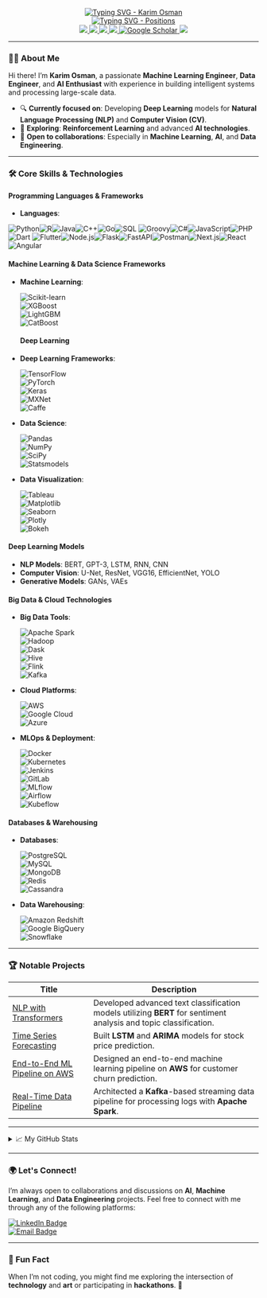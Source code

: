 <p align="center">
  <a href="https://github.com/karimosman89">
    <img src="https://readme-typing-svg.demolab.com?font=Georgia&size=32&duration=2000&pause=100&color=F1C40F&lines=Karim+Osman" alt="Typing SVG - Karim Osman" />
  </a>
  <br/>
  <a href="https://github.com/karimosman89">
    <img src="https://readme-typing-svg.demolab.com?font=Georgia&size=18&duration=2000&pause=100&multiline=true&width=500&height=80&colors=2ECC71,3498DB,E74C3C,9B59B6,F1C40F,28B463&lines=Machine+Learning+Engineer+|+Data+Engineer+|+AI+Engineer;Data+Scientist+|+DevOps" alt="Typing SVG - Positions" />
  </a>
  <br/>
  <a href="https://kosman.streamlit.app">
    <img src="https://img.shields.io/badge/Website-kosman.streamlit.app-red?style=for-the-badge&logo=google-chrome&logoColor=white">
  </a>
  <a href="https://drive.google.com/file/d/18SLECTaOP9vgHKqGrgRdVotPRWu_V7nZ/preview">
    <img src="https://img.shields.io/badge/CV-PDF-red?style=for-the-badge&logo=adobe">
  </a>
  <a href="https://www.linkedin.com/in/karimosman89/">
    <img src="https://img.shields.io/badge/LinkedIn-Karim%20Osman-blue?style=for-the-badge&logo=linkedin">
  </a>
  <a href="mailto:karim.programmer2020@gmail.com">
    <img src="https://img.shields.io/badge/Email-karim.programmer2020@gmail.com-red?style=for-the-badge&logo=gmail&logoColor=white">
  </a>
  <a href="https://scholar.google.com/citations?user=pwlwbecAAAAJ&hl=en&authuser=1&oi=sra" target="_blank">
    <img alt="Google Scholar" src="https://img.shields.io/badge/Google%20Scholar-0181FF?style=for-the-badge&logo=googlescholar&logoColor=white">
  </a>
  <a href="https://pypi.org/user/karimosman89/">
    <img src="https://img.shields.io/badge/PyPi-karimosman-blue?style=for-the-badge&logo=pypi&logoColor=white">
  </a>
</p>

---

### 👨‍💻 About Me

Hi there! I’m **Karim Osman**, a passionate **Machine Learning Engineer**, **Data Engineer**, and **AI Enthusiast** with experience in building intelligent systems and processing large-scale data. 

- 🔍 **Currently focused on**: Developing **Deep Learning** models for **Natural Language Processing (NLP)** and **Computer Vision (CV)**.
- 📖 **Exploring**: **Reinforcement Learning** and advanced **AI technologies**.
- 🤝 **Open to collaborations**: Especially in **Machine Learning**, **AI**, and **Data Engineering**.

---

### 🛠️ Core Skills & Technologies

#### **Programming Languages & Frameworks**
- **Languages**:

  
<img src="https://img.shields.io/badge/Python-3776AB?style=flat&logo=python&logoColor=white" alt="Python" /><img src="https://img.shields.io/badge/R-276DC3?style=flat&logo=r&logoColor=white" alt="R" /><img src="https://img.shields.io/badge/Java-007396?style=flat&logo=java&logoColor=white" alt="Java" /><img src="https://img.shields.io/badge/C%2B%2B-00599C?style=flat&logo=c%2B%2B&logoColor=white" alt="C++" /><img src="https://img.shields.io/badge/Go-00ADD8?style=flat&logo=go&logoColor=white" alt="Go" /><img src="https://img.shields.io/badge/SQL-4479A1?style=flat&logo=mysql&logoColor=white" alt="SQL" />  <img src="https://img.shields.io/badge/Groovy-4298B8?style=flat&logo=gradle&logoColor=white" alt="Groovy" /><img src="https://img.shields.io/badge/C%23-239120?style=flat&logo=csharp&logoColor=white" alt="C#" /><img src="https://img.shields.io/badge/JavaScript-F7DF1E?style=flat&logo=javascript&logoColor=white" alt="JavaScript" /><img src="https://img.shields.io/badge/PHP-777BB4?style=flat&logo=php&logoColor=white" alt="PHP" /><img src="https://img.shields.io/badge/Dart-0175C2?style=flat&logo=dart&logoColor=white" alt="Dart" /> <img src="https://img.shields.io/badge/Flutter-02569B?style=flat&logo=flutter&logoColor=white" alt="Flutter" /><img src="https://img.shields.io/badge/Node.js-339933?style=flat&logo=node.js&logoColor=white" alt="Node.js" /><img src="https://img.shields.io/badge/Flask-000000?style=flat&logo=flask&logoColor=white" alt="Flask" /><img src="https://img.shields.io/badge/FastAPI-009688?style=flat&logo=fastapi&logoColor=white" alt="FastAPI" /><img src="https://img.shields.io/badge/Postman-FF6C37?style=flat&logo=postman&logoColor=white" alt="Postman" /><img src="https://img.shields.io/badge/Next.js-000000?style=flat&logo=next.js&logoColor=white" alt="Next.js" /><img src="https://img.shields.io/badge/React-61DAFB?style=flat&logo=react&logoColor=black" alt="React" /><img src="https://img.shields.io/badge/Angular-DD0031?style=flat&logo=angular&logoColor=white" alt="Angular" />


#### **Machine Learning & Data Science Frameworks**
- **Machine Learning**:
  
   ![Scikit-learn](https://img.shields.io/badge/Scikit--Learn-F7931E?style=flat&logo=scikit-learn&logoColor=white)  
   ![XGBoost](https://img.shields.io/badge/XGBoost-FF7F0E?style=flat&logo=xgboost&logoColor=white)  
   ![LightGBM](https://img.shields.io/badge/LightGBM-72BD2F?style=flat&logo=lightgbm&logoColor=white)  
   ![CatBoost](https://img.shields.io/badge/CatBoost-00C0B5?style=flat&logo=catboost&logoColor=white)
  #### **Deep Learning**
- **Deep Learning Frameworks**:
   
  ![TensorFlow](https://img.shields.io/badge/TensorFlow-FF6F00?style=flat&logo=tensorflow&logoColor=white)  
  ![PyTorch](https://img.shields.io/badge/PyTorch-EE4C2C?style=flat&logo=pytorch&logoColor=white)  
  ![Keras](https://img.shields.io/badge/Keras-D00000?style=flat&logo=keras&logoColor=white)  
  ![MXNet](https://img.shields.io/badge/Apache%20MXNet-009C4D?style=flat&logo=apache-mxnet&logoColor=white)  
  ![Caffe](https://img.shields.io/badge/Caffe-FF4C00?style=flat&logo=caffe&logoColor=white)
- **Data Science**:
  
    ![Pandas](https://img.shields.io/badge/Pandas-150458?style=flat&logo=pandas&logoColor=white)  
    ![NumPy](https://img.shields.io/badge/NumPy-013243?style=flat&logo=numpy&logoColor=white)  
    ![SciPy](https://img.shields.io/badge/SciPy-8E7CC3?style=flat&logo=scipy&logoColor=white)  
    ![Statsmodels](https://img.shields.io/badge/Statsmodels-3477A7?style=flat&logo=statsmodels&logoColor=white)
- **Data Visualization**:
  
    ![Tableau](https://img.shields.io/badge/Tableau-E97627?style=flat&logo=tableau&logoColor=white)  
    ![Matplotlib](https://img.shields.io/badge/Matplotlib-11557C?style=flat&logo=matplotlib&logoColor=white)  
    ![Seaborn](https://img.shields.io/badge/Seaborn-009EAA?style=flat&logo=seaborn&logoColor=white)  
    ![Plotly](https://img.shields.io/badge/Plotly-3A4F97?style=flat&logo=plotly&logoColor=white)  
    ![Bokeh](https://img.shields.io/badge/Bokeh-9A2C2C?style=flat&logo=bokeh&logoColor=white)

#### **Deep Learning Models**
- **NLP Models**: BERT, GPT-3, LSTM, RNN, CNN
- **Computer Vision**: U-Net, ResNet, VGG16, EfficientNet, YOLO
- **Generative Models**: GANs, VAEs

#### **Big Data & Cloud Technologies**
- **Big Data Tools**:
  
   ![Apache Spark](https://img.shields.io/badge/Apache%20Spark-E25A1C?style=flat&logo=apache-spark&logoColor=white)  
   ![Hadoop](https://img.shields.io/badge/Hadoop-66CCFF?style=flat&logo=hadoop&logoColor=white)  
   ![Dask](https://img.shields.io/badge/Dask-1795BB?style=flat&logo=dask&logoColor=white)  
   ![Hive](https://img.shields.io/badge/Apache%20Hive-FDEE21?style=flat&logo=apache-hive&logoColor=black)  
   ![Flink](https://img.shields.io/badge/Apache%20Flink-00B3A6?style=flat&logo=apache-flink&logoColor=white)  
   ![Kafka](https://img.shields.io/badge/Apache%20Kafka-231F20?style=flat&logo=apache-kafka&logoColor=white)
- **Cloud Platforms**:
  
   ![AWS](https://img.shields.io/badge/AWS-232F3E?style=flat&logo=amazonaws&logoColor=white)  
   ![Google Cloud](https://img.shields.io/badge/Google%20Cloud-4285F4?style=flat&logo=google-cloud&logoColor=white)  
   ![Azure](https://img.shields.io/badge/Microsoft%20Azure-0089D6?style=flat&logo=microsoftazure&logoColor=white)
- **MLOps & Deployment**:

   ![Docker](https://img.shields.io/badge/Docker-2496ED?style=flat&logo=docker&logoColor=white)  
   ![Kubernetes](https://img.shields.io/badge/Kubernetes-326CE5?style=flat&logo=kubernetes&logoColor=white)  
   ![Jenkins](https://img.shields.io/badge/Jenkins-D24939?style=flat&logo=jenkins&logoColor=white)  
   ![GitLab](https://img.shields.io/badge/GitLab-FCA121?style=flat&logo=gitlab&logoColor=white)  
   ![MLflow](https://img.shields.io/badge/MLflow-5B2C6F?style=flat&logo=mlflow&logoColor=white)  
   ![Airflow](https://img.shields.io/badge/Airflow-17A4B8?style=flat&logo=apache-airflow&logoColor=white)  
   ![Kubeflow](https://img.shields.io/badge/Kubeflow-FF8A00?style=flat&logo=kubeflow&logoColor=white)

#### **Databases & Warehousing**
- **Databases**:
  
  ![PostgreSQL](https://img.shields.io/badge/PostgreSQL-4169E1?style=flat&logo=postgresql&logoColor=white)  
  ![MySQL](https://img.shields.io/badge/MySQL-4479A1?style=flat&logo=mysql&logoColor=white)  
  ![MongoDB](https://img.shields.io/badge/MongoDB-47A248?style=flat&logo=mongodb&logoColor=white)  
  ![Redis](https://img.shields.io/badge/Redis-DC382D?style=flat&logo=redis&logoColor=white)  
  ![Cassandra](https://img.shields.io/badge/Apache%20Cassandra-1287B1?style=flat&logo=apache-cassandra&logoColor=white)

- **Data Warehousing**:
  
  ![Amazon Redshift](https://img.shields.io/badge/Amazon%20Redshift-000000?style=flat&logo=amazonredshift&logoColor=white)  
  ![Google BigQuery](https://img.shields.io/badge/Google%20BigQuery-4285F4?style=flat&logo=googlebigquery&logoColor=white)  
  ![Snowflake](https://img.shields.io/badge/Snowflake-004B87?style=flat&logo=snowflake&logoColor=white)
---

### 🏆 Notable Projects

| Title | Description |
|-------|-------------|
| [NLP with Transformers](https://github.com/karimosman89/NLP-with-Transformers) | Developed advanced text classification models utilizing **BERT** for sentiment analysis and topic classification. |
| [Time Series Forecasting](https://github.com/karimosman89/time-series) | Built **LSTM** and **ARIMA** models for stock price prediction. |
| [End-to-End ML Pipeline on AWS](https://github.com/karimosman89/ML-Pipeline-AWS) | Designed an end-to-end machine learning pipeline on **AWS** for customer churn prediction. |
| [Real-Time Data Pipeline](https://github.com/karimosman89/Data-Pipeline) | Architected a **Kafka**-based streaming data pipeline for processing logs with **Apache Spark**. |

---

<details>
<summary>📈 My GitHub Stats</summary>
<br>
  
  ![](https://github-profile-summary-cards.vercel.app/api/cards/profile-details?username=karimosman89&theme=dracula)  
  
  ![](https://github-profile-summary-cards.vercel.app/api/cards/repos-per-language?username=karimosman89&theme=dracula)  
  
  [![Top languages](https://github-readme-mwendwa.vercel.app/api/top-langs/?username=karimosman89&layout=compact&count_private=true&theme=blue-green&title_color=00b3ff)](#)  
  
  [![Karim's current streak](https://streak-stats.demolab.com/?user=karimosman89&count_private=true&theme=blue-green&title_color=00b3ff)](#)
  
</details>

---

### 🌍 Let's Connect!

I’m always open to collaborations and discussions on **AI**, **Machine Learning**, and **Data Engineering** projects. Feel free to connect with me through any of the following platforms:

[![LinkedIn Badge](https://img.shields.io/badge/LinkedIn-Karim%20Osman-blue?style=flat&logo=linkedin)](https://linkedin.com/in/karimosman89)  
[![Email Badge](https://img.shields.io/badge/Email-karim.programmer2020@gmail.com-red?style=flat&logo=gmail)](mailto:karim.programmer2020@gmail.com)

---

### 🌟 Fun Fact

When I’m not coding, you might find me exploring the intersection of **technology** and **art** or participating in **hackathons**. 🚀
